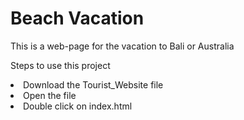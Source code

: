 <h1>Beach Vacation</h1>
 <p> This is a web-page for the vacation to Bali or Australia</p>
<p> Steps to use this project</p>
<li>Download the Tourist_Website file</li>
<li>Open the file</li>
<li>Double click on index.html</li>
